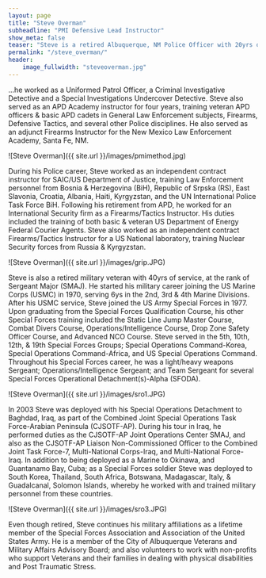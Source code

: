 ```yaml
---
layout: page
title: "Steve Overman"
subheadline: "PMI Defensive Lead Instructor"
show_meta: false
teaser: "Steve is a retired Albuquerque, NM Police Officer with 20yrs of service.  During his career with the Albuquerque Police Department (APD)... "
permalink: "/steve_overman/"
header:
    image_fullwidth: "steveoverman.jpg"
---
```


...he worked as a Uniformed Patrol Officer, a Criminal Investigative Detective and a Special Investigations Undercover Detective.  Steve also served as an APD Academy instructor for four years, training veteran APD officers & basic APD cadets in General Law Enforcement subjects, Firearms, Defensive Tactics, and several other Police disciplines.  He also served as an adjunct Firearms Instructor for the New Mexico Law Enforcement Academy, Santa Fe, NM. 

![Steve Overman]({{ site.url }}/images/pmimethod.jpg)

During his Police career, Steve worked as an independent contract instructor for SAIC/US Department of Justice, training Law Enforcement personnel from Bosnia & Herzegovina (BiH), Republic of Srpska (RS), East Slavonia, Croatia, Albania, Haiti, Kyrgyzstan, and the UN International Police Task Force BiH.  Following his retirement from APD, he worked for an International Security firm as a Firearms/Tactics Instructor.  His duties included the training of both basic & veteran US Department of Energy Federal Courier Agents.  Steve also worked as an independent contract Firearms/Tactics Instructor for a US National laboratory, training Nuclear Security forces from Russia & Kyrgyzstan.

![Steve Overman]({{ site.url }}/images/grip.JPG)

Steve is also a retired military veteran with 40yrs of service, at the rank of Sergeant Major (SMAJ).  He started his military career joining the US Marine Corps (USMC) in 1970, serving 6ys in the 2nd, 3rd & 4th Marine Divisions. After his USMC service, Steve joined the US Army Special Forces in 1977.  Upon graduating from the Special Forces Qualification Course, his other Special Forces training included the Static Line Jump Master Course, Combat Divers Course, Operations/Intelligence Course, Drop Zone Safety Officer Course, and Advanced NCO Course.  Steve served in the 5th, 10th, 12th, & 19th Special Forces Groups; Special Operations Command-Korea, Special Operations Command-Africa, and US Special Operations Command. Throughout his Special Forces career, he was a light/heavy weapons Sergeant; Operations/Intelligence Sergeant; and Team Sergeant for several Special Forces Operational Detachment(s)-Alpha (SFODA).   
 
![Steve Overman]({{ site.url }}/images/sro1.JPG)

In 2003 Steve was deployed with his Special Operations Detachment to Baghdad, Iraq, as part of the Combined Joint Special Operations Task Force-Arabian Peninsula (CJSOTF-AP).  During his tour in Iraq, he performed duties as the CJSOTF-AP Joint Operations Center SMAJ, and also as the CJSOTF-AP Liaison Non-Commissioned Officer to the Combined Joint Task Force-7, Multi-National Corps-Iraq, and Multi-National Force-Iraq.  In addition to being deployed as a Marine to Okinawa, and Guantanamo Bay, Cuba; as a Special Forces soldier Steve was deployed to South Korea, Thailand, South Africa, Botswana, Madagascar, Italy, & Guadalcanal, Solomon Islands, whereby he worked with and trained military personnel from these countries. 

![Steve Overman]({{ site.url }}/images/sro3.JPG)

Even though retired, Steve continues his military affiliations as a lifetime member of the Special Forces Association and Association of the United States Army.  He is a member of the City of Albuquerque Veterans and Military Affairs Advisory Board; and also volunteers to work with non-profits who support Veterans and their families in dealing with physical disabilities and Post Traumatic Stress.
                



